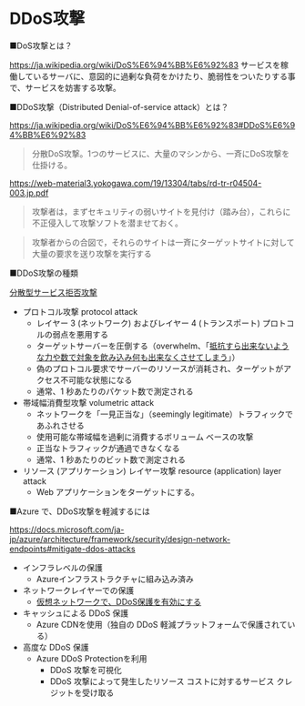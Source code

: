 # DDoS攻撃

■DoS攻撃とは？

https://ja.wikipedia.org/wiki/DoS%E6%94%BB%E6%92%83
サービスを稼働しているサーバに、意図的に過剰な負荷をかけたり、脆弱性をついたりする事で、サービスを妨害する攻撃。

■DDoS攻撃（Distributed Denial-of-service attack）とは？

https://ja.wikipedia.org/wiki/DoS%E6%94%BB%E6%92%83#DDoS%E6%94%BB%E6%92%83

> 分散DoS攻撃。1つのサービスに、大量のマシンから、一斉にDoS攻撃を仕掛ける。

https://web-material3.yokogawa.com/19/13304/tabs/rd-tr-r04504-003.jp.pdf

> 攻撃者は，まずセキュリティの弱いサイトを見付け（踏み台），これらに不正侵入して攻撃ソフトを潜ませておく。

> 攻撃者からの合図で，それらのサイトは一斉にターゲットサイトに対して大量の要求を送り攻撃を実行する

■DDoS攻撃の種類

[分散型サービス拒否攻撃](https://docs.microsoft.com/ja-jp/learn/modules/describe-basic-security-capabilities-azure/3-describe-azure-ddos-protection)

- プロトコル攻撃 protocol attack
  - レイヤー 3 (ネットワーク) およびレイヤー 4 (トランスポート) プロトコルの弱点を悪用する
  - ターゲットサーバーを圧倒する（overwhelm、「[抵抗すら出来ないような力や数で対象を飲み込み何も出来なくさせてしまう](https://osanpo-english.com/illust/w_overwhelm.html)」）
  - 偽のプロトコル要求でサーバーのリソースが消耗され、ターゲットがアクセス不可能な状態になる
  - 通常、1 秒あたりのパケット数で測定される
- 帯域幅消費型攻撃 volumetric attack
  - ネットワークを「一見正当な」（seemingly legitimate）トラフィックであふれさせる
  - 使用可能な帯域幅を過剰に消費するボリューム ベースの攻撃
  - 正当なトラフィックが通過できなくなる
  - 通常、1 秒あたりのビット数で測定される
- リソース (アプリケーション) レイヤー攻撃 resource (application) layer attack
  - Web アプリケーションをターゲットにする。


■Azure で、DDoS攻撃を軽減するには

https://docs.microsoft.com/ja-jp/azure/architecture/framework/security/design-network-endpoints#mitigate-ddos-attacks

- インフラレベルの保護
  - Azureインフラストラクチャに組み込み済み
- ネットワークレイヤーでの保護
  - [仮想ネットワークで、DDoS保護を有効にする](https://learn.microsoft.com/ja-jp/azure/ddos-protection/manage-ddos-protection#enable-ddos-protection-for-an-existing-virtual-network)
- キャッシュによる DDoS 保護
  - Azure CDNを使用（独自の DDoS 軽減プラットフォームで保護されている）
- 高度な DDoS 保護
  - Azure DDoS Protectionを利用
    - DDoS 攻撃を可視化
    - DDoS 攻撃によって発生したリソース コストに対するサービス クレジットを受け取る
